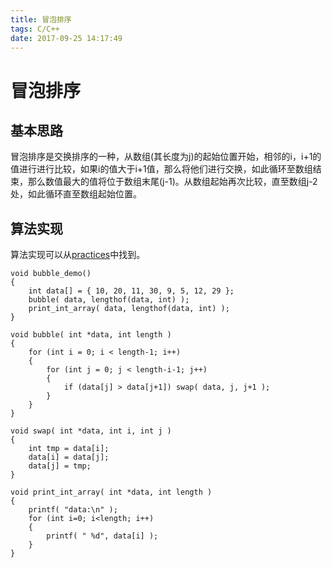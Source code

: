 ```yaml
---
title: 冒泡排序
tags: C/C++
date: 2017-09-25 14:17:49
---
```


# 冒泡排序
## 基本思路
冒泡排序是交换排序的一种，从数组(其长度为j)的起始位置开始，相邻的i，i+1的值进行进行比较，如果i的值大于i+1值，那么将他们进行交换，如此循环至数组结束，那么数值最大的值将位于数组末尾(j-1)。从数组起始再次比较，直至数组j-2处，如此循环直至数组起始位置。

## 算法实现
算法实现可以从[practices](https://github.com/brucegu/practices/tree/master/algorithm/sort)中找到。
```
void bubble_demo()
{
    int data[] = { 10, 20, 11, 30, 9, 5, 12, 29 };
    bubble( data, lengthof(data, int) );
    print_int_array( data, lengthof(data, int) );
}

void bubble( int *data, int length )
{
    for (int i = 0; i < length-1; i++)
    {
        for (int j = 0; j < length-i-1; j++)
        {
            if (data[j] > data[j+1]) swap( data, j, j+1 );
        }
    }
}

void swap( int *data, int i, int j )
{
    int tmp = data[i];
    data[i] = data[j];
    data[j] = tmp;
}

void print_int_array( int *data, int length )
{
    printf( "data:\n" );
    for (int i=0; i<length; i++)
    {
        printf( " %d", data[i] );
    }
}
```
